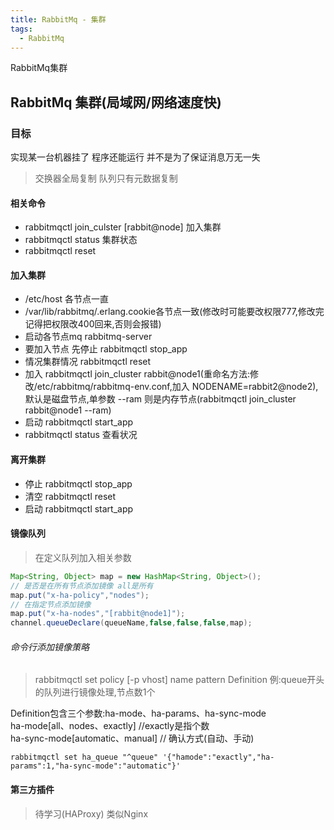 ```yaml
---
title: RabbitMq - 集群
tags:
  - RabbitMq
---
```


RabbitMq集群

## RabbitMq 集群(局域网/网络速度快)

### 目标

实现某一台机器挂了 程序还能运行 并不是为了保证消息万无一失  
> 交换器全局复制 队列只有元数据复制 

#### 相关命令

- rabbitmqctl join_culster [rabbit@node] 加入集群  
- rabbitmqctl status   集群状态  
- rabbitmqctl reset    

<!-- more -->
#### 加入集群

- /etc/host 各节点一直
- /var/lib/rabbitmq/.erlang.cookie各节点一致(修改时可能要改权限777,修改完记得把权限改400回来,否则会报错)
- 启动各节点mq rabbitmq-server
- 要加入节点 先停止 rabbitmqctl stop_app
- 情况集群情况 rabbitmqctl reset
- 加入 rabbitmqctl join_cluster rabbit@node1(重命名方法:修改/etc/rabbitmq/rabbitmq-env.conf,加入 NODENAME=rabbit2@node2),默认是磁盘节点,单参数 --ram 则是内存节点(rabbitmqctl join_cluster rabbit@node1 --ram)
- 启动 rabbitmqctl start_app
- rabbitmqctl status 查看状况

#### 离开集群

- 停止 rabbitmqctl stop_app
- 清空 rabbitmqctl reset
- 启动 rabbitmqctl start_app

#### 镜像队列

> 在定义队列加入相关参数

```java
Map<String, Object> map = new HashMap<String, Object>();
// 是否是在所有节点添加镜像 all是所有
map.put("x-ha-policy","nodes");
// 在指定节点添加镜像
map.put("x-ha-nodes","[rabbit@node1]");
channel.queueDeclare(queueName,false,false,false,map);
```
###### 命令行添加镜像策略

> rabbitmqctl set policy [-p vhost] name pattern Definition 例:queue开头的队列进行镜像处理,节点数1个 

Definition包含三个参数:ha-mode、ha-params、ha-sync-mode  
ha-mode[all、nodes、exactly] //exactly是指个数  
ha-sync-mode[automatic、manual] // 确认方式(自动、手动)  


```
rabbitmqctl set ha_queue "^queue" '{"hamode":"exactly","ha-params":1,"ha-sync-mode":"automatic"}'
```

#### 第三方插件

> 待学习(HAProxy) 类似Nginx







